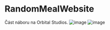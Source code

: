 # RandomMealWebsite
Část náboru na Orbital Studios.
![image](https://user-images.githubusercontent.com/67344817/178285949-1cb31387-9f51-4135-a067-c4b59f9fcd33.png)
![image](https://user-images.githubusercontent.com/67344817/178454899-4502db98-916e-41b8-9c38-4559a52f101b.png)
